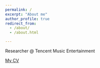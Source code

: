 ```yaml
---
permalink: /
excerpt: "About me"
author_profile: true
redirect_from: 
  - /about/
  - /about.html

---
```

Researcher @ Tencent Music Entertainment

[My CV](https://remyhuang.github.io/files/huang_cv.pdf)
